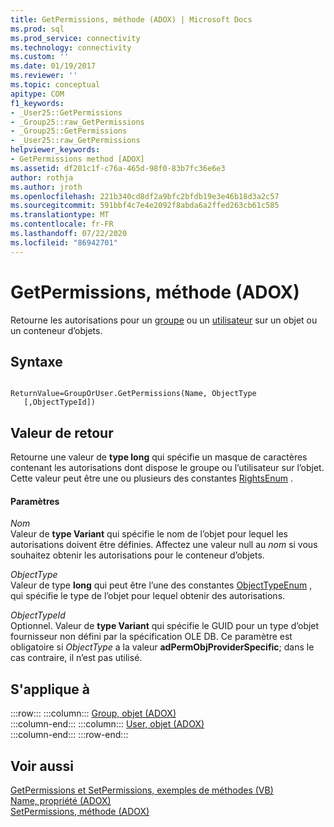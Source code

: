 ```yaml
---
title: GetPermissions, méthode (ADOX) | Microsoft Docs
ms.prod: sql
ms.prod_service: connectivity
ms.technology: connectivity
ms.custom: ''
ms.date: 01/19/2017
ms.reviewer: ''
ms.topic: conceptual
apitype: COM
f1_keywords:
- _User25::GetPermissions
- _Group25::raw_GetPermissions
- _Group25::GetPermissions
- _User25::raw_GetPermissions
helpviewer_keywords:
- GetPermissions method [ADOX]
ms.assetid: df201c1f-c76a-465d-98f0-83b7fc36e6e3
author: rothja
ms.author: jroth
ms.openlocfilehash: 221b340cd8df2a9bfc2bfdb19e3e46b18d3a2c57
ms.sourcegitcommit: 591bbf4c7e4e2092f8abda6a2ffed263cb61c585
ms.translationtype: MT
ms.contentlocale: fr-FR
ms.lasthandoff: 07/22/2020
ms.locfileid: "86942701"
---
```

# <a name="getpermissions-method-adox"></a>GetPermissions, méthode (ADOX)
Retourne les autorisations pour un [groupe](../../../ado/reference/adox-api/group-object-adox.md) ou un [utilisateur](../../../ado/reference/adox-api/user-object-adox.md) sur un objet ou un conteneur d’objets.  
  
## <a name="syntax"></a>Syntaxe  
  
```  
  
ReturnValue=GroupOrUser.GetPermissions(Name, ObjectType    [,ObjectTypeId])  
```  
  
## <a name="return-value"></a>Valeur de retour  
 Retourne une valeur de **type long** qui spécifie un masque de caractères contenant les autorisations dont dispose le groupe ou l’utilisateur sur l’objet. Cette valeur peut être une ou plusieurs des constantes [RightsEnum](../../../ado/reference/adox-api/rightsenum.md) .  
  
#### <a name="parameters"></a>Paramètres  
 *Nom*  
 Valeur de **type Variant** qui spécifie le nom de l’objet pour lequel les autorisations doivent être définies. Affectez une valeur null au *nom* si vous souhaitez obtenir les autorisations pour le conteneur d’objets.  
  
 *ObjectType*  
 Valeur de type **long** qui peut être l’une des constantes [ObjectTypeEnum](../../../ado/reference/adox-api/objecttypeenum.md) , qui spécifie le type de l’objet pour lequel obtenir des autorisations.  
  
 *ObjectTypeId*  
 Optionnel. Valeur de **type Variant** qui spécifie le GUID pour un type d’objet fournisseur non défini par la spécification OLE DB. Ce paramètre est obligatoire si *ObjectType* a la valeur **adPermObjProviderSpecific**; dans le cas contraire, il n’est pas utilisé.  
  
## <a name="applies-to"></a>S'applique à  

:::row:::
    :::column:::
        [Group, objet (ADOX)](../../../ado/reference/adox-api/group-object-adox.md)  
    :::column-end:::
    :::column:::
        [User, objet (ADOX)](../../../ado/reference/adox-api/user-object-adox.md)  
    :::column-end:::
:::row-end:::

## <a name="see-also"></a>Voir aussi  
 [GetPermissions et SetPermissions, exemples de méthodes (VB)](../../../ado/reference/adox-api/getpermissions-and-setpermissions-methods-example-vb.md)   
 [Name, propriété (ADOX)](../../../ado/reference/adox-api/name-property-adox.md)   
 [SetPermissions, méthode (ADOX)](../../../ado/reference/adox-api/setpermissions-method-adox.md)
